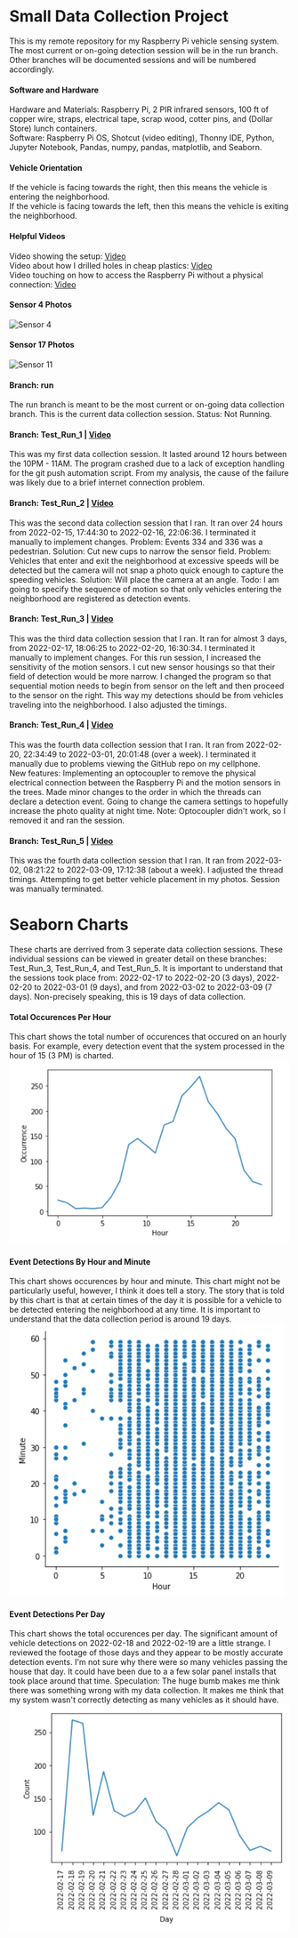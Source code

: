 # Small Data Collection Project
This is my remote repository for my Raspberry Pi vehicle sensing system. The most current or on-going detection session will be in the run branch. Other branches will be documented sessions and will be numbered accordingly. 

#### Software and Hardware
Hardware and Materials: Raspberry Pi, 2 PIR infrared sensors, 100 ft of copper wire, straps, electrical tape, scrap wood, cotter pins, and (Dollar Store) lunch containers. </br>
Software: Raspberry Pi OS, Shotcut (video editing), Thonny IDE, Python, Jupyter Notebook, Pandas, numpy, pandas, matplotlib, and Seaborn. 

#### Vehicle Orientation <br />
If the vehicle is facing towards the right, then this means the vehicle is entering the neighborhood. <br />
If the vehicle is facing towards the left, then this means the vehicle is exiting the neighborhood. <br />

#### Helpful Videos
Video showing the setup: [Video](https://youtu.be/AtLLw0zP6xo) </br>
Video about how I drilled holes in cheap plastics: [Video](https://youtu.be/wgfiUo_gUog) </br>
Video touching on how to access the Raspberry Pi without a physical connection: [Video](https://youtu.be/GoeHuRcHIoU) </br>

#### Sensor 4 Photos
![Sensor 4](https://github.com/EthanNValencia/RaspPi/blob/master/images/Sensor4.png?raw=true)

#### Sensor 17 Photos
![Sensor 11](https://github.com/EthanNValencia/RaspPi/blob/master/images/Sensor11.png?raw=true)

#### Branch: run
The run branch is meant to be the most current or on-going data collection branch. This is the current data collection session. Status: Not Running.

#### Branch: Test_Run_1 | [Video](https://youtu.be/_8nmh4hD2vQ)
This was my first data collection session. It lasted around 12 hours between the 10PM - 11AM. The program crashed due to a lack of exception handling for the git push automation script. From my analysis, the cause of the failure was likely due to a brief internet connection problem. 

#### Branch: Test_Run_2 | [Video](https://youtu.be/D95GhDzAvH0)
This was the second data collection session that I ran. It ran over 24 hours from 2022-02-15, 17:44:30 to 2022-02-16, 22:06:36. I terminated it manually to implement changes. 
Problem: Events 334 and 336 was a pedestrian. Solution: Cut new cups to narrow the sensor field. 
Problem: Vehicles that enter and exit the neighborhood at excessive speeds will be detected but the camera will not snap a photo quick enough to capture the speeding vehicles. Solution: Will place the camera at an angle. 
Todo: I am going to specify the sequence of motion so that only vehicles entering the neighborhood are registered as detection events. 

#### Branch: Test_Run_3 | [Video](https://youtu.be/H0IJAulo1W4)
This was the third data collection session that I ran. It ran for almost 3 days, from 2022-02-17, 18:06:25 to 2022-02-20, 16:30:34. I terminated it manually to implement changes. 
For this run session, I increased the sensitivity of the motion sensors. I cut new sensor housings so that their field of detection would be more narrow. I changed the program so that sequential motion needs to begin from sensor on the left and then proceed to the sensor on the right. This way my detections should be from vehicles traveling into the neighborhood. I also adjusted the timings. 

#### Branch: Test_Run_4 | [Video](https://youtu.be/6Qu4zs0RW2E)
This was the fourth data collection session that I ran. It ran from 2022-02-20, 22:34:49 to 2022-03-01, 20:01:48 (over a week). I terminated it manually due to problems viewing the GitHub repo on my cellphone.  
New features: Implementing an optocoupler to remove the physical electrical connection between the Raspberry Pi and the motion sensors in the trees. Made minor changes to the order in which the threads can declare a detection event. Going to change the camera settings to hopefully increase the photo quality at night time. Note: Optocoupler didn't work, so I removed it and ran the session. 

#### Branch: Test_Run_5 | [Video](https://youtu.be/8f5Uv7pZ_gE)
This was the fourth data collection session that I ran. It ran from 2022-03-02, 08:21:22 to 2022-03-09, 17:12:38 (about a week). I adjusted the thread timings. Attempting to get better vehicle placement in my photos. Session was manually terminated. 


# Seaborn Charts
These charts are derrived from 3 seperate data collection sessions. These individual sessions can be viewed in greater detail on these branches: Test_Run_3, Test_Run_4, and Test_Run_5. It is important to understand that the sessions took place from: 2022-02-17 to 2022-02-20 (3 days), 2022-02-20 to 2022-03-01 (9 days), and from 2022-03-02 to 2022-03-09 (7 days). Non-precisely speaking, this is 19 days of data collection. 

#### Total Occurences Per Hour
This chart shows the total number of occurences that occured on an hourly basis. For example, every detection event that the system processed in the hour of 15 (3 PM) is charted.</br>
![chart 1](https://github.com/EthanNValencia/RaspPi/blob/master/images/SeabornChart1.png?raw=true)

#### Event Detections By Hour and Minute
This chart shows occurences by hour and minute. This chart might not be particularly useful, however, I think it does tell a story. The story that is told by this chart is that at certain times of the day it is possible for a vehicle to be detected entering the neighborhood at any time. It is important to understand that the data collection period is around 19 days. </br>
![chart 2](https://github.com/EthanNValencia/RaspPi/blob/master/images/SeabornChart2.png?raw=true)

#### Event Detections Per Day
This chart shows the total occurences per day. The significant amount of vehicle detections on 2022-02-18 and 2022-02-19 are a little strange. I reviewed the footage of those days and they appear to be mostly accurate detection events. I'm not sure why there were so many vehicles passing the house that day. It could have been due to a a few solar panel installs that took place around that time. 
Speculation: The huge bumb makes me think there was something wrong with my data collection. It makes me think that my system wasn't correctly detecting as many vehicles as it should have. </br>
![chart 2](https://github.com/EthanNValencia/RaspPi/blob/master/images/SeabornChart3.png?raw=true)



